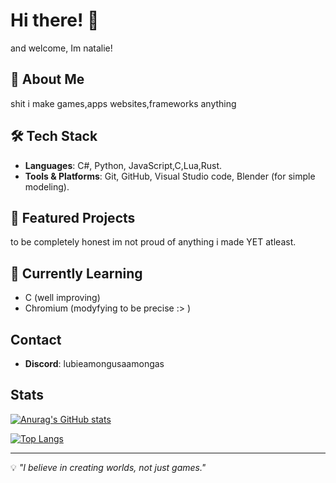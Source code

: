 # Hi there! 👋

and welcome, Im natalie!

## 🌟 About Me

shit i make games,apps websites,frameworks anything 

## 🛠️ Tech Stack

- **Languages**: C#, Python, JavaScript,C,Lua,Rust.
- **Tools & Platforms**: Git, GitHub, Visual Studio code, Blender (for simple modeling).

## 📌 Featured Projects

to be completely honest im not proud of anything i made YET atleast.

## 🌱 Currently Learning

- C (well improving)
- Chromium (modyfying to be precise :> )

## Contact

- **Discord**: lubieamongusaamongas

## Stats

[![Anurag's GitHub stats](https://github-readme-stats.vercel.app/api?username=papaj2139)](https://github.com/papaj2139/github-readme-stats)

[![Top Langs](https://github-readme-stats.vercel.app/api/top-langs/?username=papaj2139)](https://github.com/papaj2139/github-readme-stats)

---

💡 _"I believe in creating worlds, not just games."_

